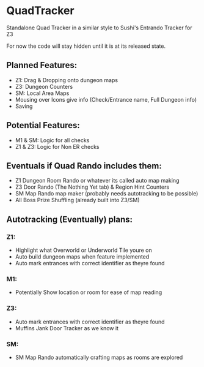 # QuadTracker
Standalone Quad Tracker in a similar style to Sushi's Entrando Tracker for Z3

For now the code will stay hidden until it is at its released state.


## Planned Features:
- Z1: Drag & Dropping onto dungeon maps
- Z3: Dungeon Counters
- SM: Local Area Maps
- Mousing over Icons give info (Check/Entrance name, Full Dungeon info)
- Saving

## Potential Features:
- M1 & SM: Logic for all checks
- Z1 & Z3: Logic for Non ER checks

## Eventuals if Quad Rando includes them:
- Z1 Dungeon Room Rando or whatever its called auto map making
- Z3 Door Rando (The Nothing Yet tab) & Region Hint Counters
- SM Map Rando map maker (probably needs autotracking to be possible)
- All Boss Prize Shuffling (already built into Z3/SM)

## Autotracking (Eventually) plans:

### Z1:
- Highlight what Overworld or Underworld Tile youre on
- Auto build dungeon maps when feature implemented
- Auto mark entrances with correct identifier as theyre found

### M1:
- Potentially Show location or room for ease of map reading

### Z3:
- Auto mark entrances with correct identifier as theyre found
- Muffins Jank Door Tracker as we know it

### SM:
- SM Map Rando automatically crafting maps as rooms are explored
